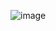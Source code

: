 ![image](https://user-images.githubusercontent.com/73019590/170246072-856d743e-8c90-4b63-9080-5602ed1e154f.png)

